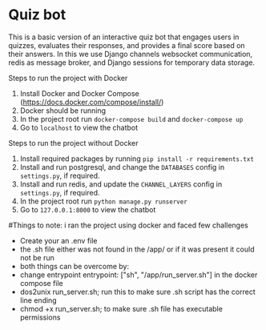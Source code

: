 # Quiz bot

This is a basic version of an interactive quiz bot that engages users in quizzes, evaluates their responses, and provides a final score based on their answers. In this we use Django channels websocket communication, redis as message broker, and Django sessions for temporary data storage.

Steps to run the project with Docker

1. Install Docker and Docker Compose (https://docs.docker.com/compose/install/)
2. Docker should be running
3. In the project root run `docker-compose build` and `docker-compose up`
4. Go to `localhost` to view the chatbot

Steps to run the project without Docker

1. Install required packages by running `pip install -r requirements.txt`
2. Install and run postgresql, and change the `DATABASES` config in `settings.py`, if required.
3. Install and run redis, and update the `CHANNEL_LAYERS` config in `settings.py`, if required.
4. In the project root run `python manage.py runserver`
5. Go to `127.0.0.1:8000` to view the chatbot

#Things to note:
i ran the project using docker and faced few challenges

- Create your an .env file
- the .sh file either was not found in the /app/ or if it was present it could not be run
- both things can be overcome by:
- change entrypoint entrypoint: ["sh", "/app/run_server.sh"] in the docker compose file
- dos2unix run_server.sh; run this to make sure .sh script has the correct line ending
- chmod +x run_server.sh; to make sure .sh file has executable permissions
